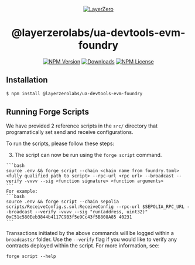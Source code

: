 <p align="center">
  <a href="https://layerzero.network">
    <img alt="LayerZero" style="max-width: 500px" src="https://d3a2dpnnrypp5h.cloudfront.net/bridge-app/lz.png"/>
  </a>
</p>

<h1 align="center">@layerzerolabs/ua-devtools-evm-foundry</h1>

<!-- The badges section -->
<p align="center">
  <!-- Shields.io NPM published package version -->
  <a href="https://www.npmjs.com/package/@layerzerolabs/ua-devtools-evm-foundry"><img alt="NPM Version" src="https://img.shields.io/npm/v/@layerzerolabs/ua-devtools-evm-foundry"/></a>
  <!-- Shields.io NPM downloads -->
  <a href="https://www.npmjs.com/package/@layerzerolabs/ua-devtools-evm-foundry"><img alt="Downloads" src="https://img.shields.io/npm/dm/@layerzerolabs/ua-devtools-evm-foundry"/></a>
  <!-- Shields.io license badge -->
  <a href="https://www.npmjs.com/package/@layerzerolabs/ua-devtools-evm-foundry"><img alt="NPM License" src="https://img.shields.io/npm/l/@layerzerolabs/ua-devtools-evm-foundry"/></a>
</p>

## Installation

```sh
$ npm install @layerzerolabs/ua-devtools-evm-foundry
```

## Running Forge Scripts
We have provided 2 reference scripts in the `src/` directory that programatically set send and receive configurations. 

To run the scripts, please follow these steps:

<!-- 1. Update `.env` with your private key, the rpc urls you would like to interact with, and etherscan api key if you would like to verify any deployed contracts within your scripts. For example:

    ```bash
    MNEMONIC="test test test test test test test test test test test junk"
    PRIVATE_KEY='0x12345678909876543211234567890'

    SEPOLIA_RPC_URL="https://ethereum-sepolia-rpc.publicnode.com"
    ETHEREUM_RPC_URL="https://rpc.ankr.com/eth"

    ETHERSCAN_API_KEY="123456789ABCDEFGHIJKLMNOPQRSTUVWXYZ"
    ``` -->
<!-- 1. Update `foundry.toml` with the rpc urls and etherscan api key defined within the `.env` file. For example:

    ```bash
    [rpc_endpoints]
    sepolia = "${SEPOLIA_RPC_URL}"
    ethereum= "${ETHEREUM_RPC_URL}"

    [etherscan]
    sepolia = { key = "${ETHERSCAN_API_KEY}" }
    ethereum= { key = "${ETHERSCAN_API_KEY}" }
    ``` -->
3. The script can now be run using the `forge script` command. 
<!-- You may need to run `source .env` first to load global variables. -->

    ```bash
    source .env && forge script --chain <chain name from foundry.toml> <fully qualified path to script> --rpc-url <rpc url> --broadcast --verify -vvvv --sig <function signature> <function arguments>
    ```
    For example:
    ```bash
    source .env && forge script --chain sepolia scripts/ReceiveConfig.s.sol:ReceiveConfig --rpc-url $SEPOLIA_RPC_URL --broadcast --verify -vvvv --sig "run(address, uint32)" 0xC51c580Eeb3844b4117C9B3f5e9Cc43f5B808A85 40231
    ```

Transactions initiated by the above commands will be logged within a `broadcasts/` folder. Use the `--verify` flag if you would like to verify any contracts deployed within the script. For more information, see:
    
    forge script --help
<!-- TODO update!!